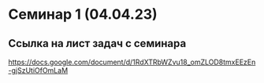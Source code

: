 # Семинар 1 (04.04.23)
## Ссылка на лист задач с семинара
https://docs.google.com/document/d/1RdXTRbWZvu18_omZLOD8tmxEEzEn-gjSzUtiOfOmLaM

